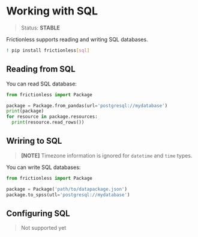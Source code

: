 # Working with SQL

> Status: **STABLE**

Frictionless supports reading and writing SQL databases.

```sh
! pip install frictionless[sql]
```


## Reading from SQL

You can read SQL database:

```py
from frictionless import Package

package = Package.from_pandas(url='postgresql://mydatabase')
print(package)
for resource in package.resources:
  print(resource.read_rows())
```


## Wriring to SQL

> **[NOTE]** Timezone information is ignored for `datetime` and `time` types.

You can write SQL databases:

```py
from frictionless import Package

package = Package('path/to/datapackage.json')
package.to_spss(utl='postgresql://mydatabase')
```


## Configuring SQL

> Not supported yet
